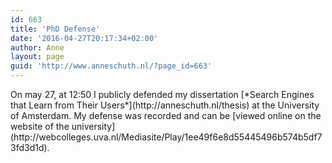 ```yaml
---
id: 663
title: 'PhD Defense'
date: '2016-04-27T20:17:34+02:00'
author: Anne
layout: page
guid: 'http://www.anneschuth.nl/?page_id=663'
---
```


<div>On may 27, at 12:50 I publicly defended my dissertation [*Search Engines that Learn from Their Users*](http://anneschuth.nl/thesis) at the University of Amsterdam. My defense was recorded and can be [viewed online on the website of the university](http://webcolleges.uva.nl/Mediasite/Play/1ee49f6e8d55445496b574b5df73fd3d1d).</div>
